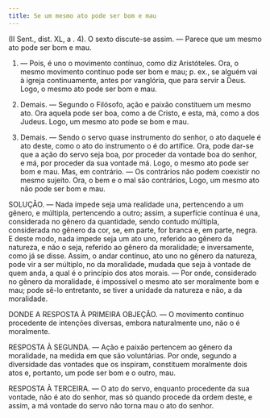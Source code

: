 ```yaml
---
title: Se um mesmo ato pode ser bom e mau
---
```


(II Sent., dist. XL, a . 4).
  O sexto discute-se assim. ― Parece que um mesmo ato pode ser bom e mau.  

1. ― Pois, é uno o movimento contínuo, como diz Aristóteles. Ora, o mesmo movimento contínuo pode ser bom e mau; p. ex., se alguém vai à igreja continuamente, antes por vanglória, que para servir a Deus. Logo, o mesmo ato pode ser bom e mau.  

2. Demais. ― Segundo o Filósofo, ação e paixão constituem um mesmo ato. Ora aquela pode ser boa, como a de Cristo, e esta, má, como a dos Judeus. Logo, um mesmo ato pode se bom e mau.  

3. Demais. ― Sendo o servo quase instrumento do senhor, o ato daquele é ato deste, como o ato do instrumento o é do artífice. Ora, pode dar-se que a ação do servo seja boa, por proceder da vontade boa do senhor, e má, por proceder da sua vontade má. Logo, o mesmo ato pode ser bom e mau.  Mas, em contrário. ― Os contrários não podem coexistir no mesmo sujeito. Ora, o bem e o mal são contrários, Logo, um mesmo ato não pode ser bom e mau.  

SOLUÇÃO. ― Nada impede seja uma realidade una, pertencendo a um gênero, e múltipla, pertencendo a outro; assim, a superfície contínua é una, considerada no gênero da quantidade, sendo contudo múltipla, considerada no gênero da cor, se, em parte, for branca e, em parte, negra. E deste modo, nada impede seja um ato uno, referido ao gênero da natureza, e não o seja, referido ao gênero da moralidade; e inversamente, como já se disse. Assim, o andar contínuo, ato uno no gênero da natureza, pode vir a ser múltiplo, no da moralidade, mudada que seja à vontade de quem anda, a qual é o princípio dos atos morais. ― Por onde, considerado no gênero da moralidade, é impossível o mesmo ato ser moralmente bom e mau; pode sê-lo entretanto, se tiver a unidade da natureza e não, a da moralidade.  

DONDE A RESPOSTA À PRIMEIRA OBJEÇÃO. ― O movimento contínuo procedente de intenções diversas, embora naturalmente uno, não o é moralmente.  

RESPOSTA À SEGUNDA. ― Ação e paixão pertencem ao gênero da moralidade, na medida em que são voluntárias. Por onde, segundo a diversidade das vontades que os inspiram, constituem moralmente dois atos e, portanto, um pode ser bom e o outro, mau. 

RESPOSTA À TERCEIRA. ― O ato do servo, enquanto procedente da sua vontade, não é ato do senhor, mas só quando procede da ordem deste, e assim, a má vontade do servo não torna mau o ato do senhor.